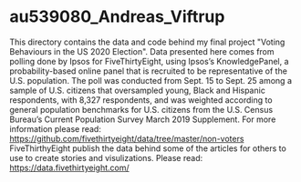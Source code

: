 # au539080_Andreas_Viftrup

This directory contains the data and code behind my final project "Voting Behaviours in the US 2020 Election". 
Data presented here comes from polling done by Ipsos for FiveThirtyEight, using Ipsos’s KnowledgePanel, a probability-based online panel that is recruited to be representative of the U.S. population. The poll was conducted from Sept. 15 to Sept. 25 among a sample of U.S. citizens that oversampled young, Black and Hispanic respondents, with 8,327 respondents, and was weighted according to general population benchmarks for U.S. citizens from the U.S. Census Bureau’s Current Population Survey March 2019 Supplement.
For more information please read: https://github.com/fivethirtyeight/data/tree/master/non-voters
FiveThirthyEight publish the data behind some of the articles for others to use to create stories and visulizations. Please read: https://data.fivethirtyeight.com/
